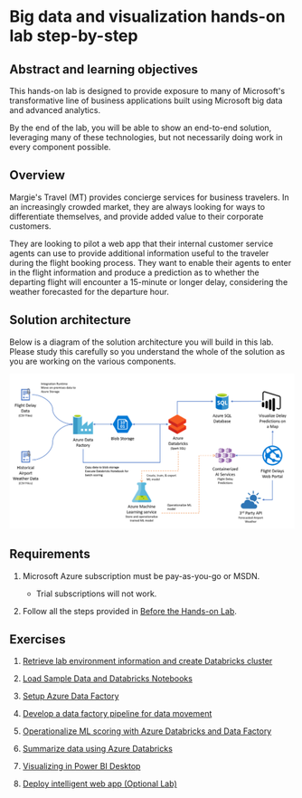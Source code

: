 # Big data and visualization hands-on lab step-by-step

## Abstract and learning objectives

This hands-on lab is designed to provide exposure to many of Microsoft's transformative line of business applications built using Microsoft big data and advanced analytics.

By the end of the lab, you will be able to show an end-to-end solution, leveraging many of these technologies, but not necessarily doing work in every component possible.

## Overview

Margie's Travel (MT) provides concierge services for business travelers. In an increasingly crowded market, they are always looking for ways to differentiate themselves, and provide added value to their corporate customers.

They are looking to pilot a web app that their internal customer service agents can use to provide additional information useful to the traveler during the flight booking process. They want to enable their agents to enter in the flight information and produce a prediction as to whether the departing flight will encounter a 15-minute or longer delay, considering the weather forecasted for the departure hour.

## Solution architecture

Below is a diagram of the solution architecture you will build in this lab. Please study this carefully so you understand the whole of the solution as you are working on the various components.

![This is the high-level overview diagram of the end-to-end solution.](../Whiteboard%20design%20session/media/high-level-overview.png 'High-level overview diagram')

## Requirements

1. Microsoft Azure subscription must be pay-as-you-go or MSDN.

   - Trial subscriptions will not work.

2. Follow all the steps provided in [Before the Hands-on Lab](Before%20the%20HOL%20-%20Big%20data%20and%20visualization.md).

## Exercises

1. [Retrieve lab environment information and create Databricks cluster](1.%20Retrieve%20lab%20environment%20information%20and%20create%20Databricks%20cluster.md)

2. [Load Sample Data and Databricks Notebooks](2.%20Load%20Sample%20Data%20and%20Databricks%20Notebooks.md)

3. [Setup Azure Data Factory](3.%20Setup%20Azure%20Data%20Factory.md)

4. [Develop a data factory pipeline for data movement](4.%20Develop%20a%20data%20factory%20pipeline%20for%20data%20movement.md)

4. [Operationalize ML scoring with Azure Databricks and Data Factory](5.%20Operationalize%20ML%20scoring%20with%20Azure%20Databricks%20and%20Data%20Factory.md)

6. [Summarize data using Azure Databricks](6.%20Summarize%20data%20using%20Azure%20Databricks.md)

7. [Visualizing in Power BI Desktop](7.%20Visualizing%20in%20Power%20BI%20Desktop.md)

8. [Deploy intelligent web app (Optional Lab)](8.%20Deploy%20intelligent%20web%20app.md)